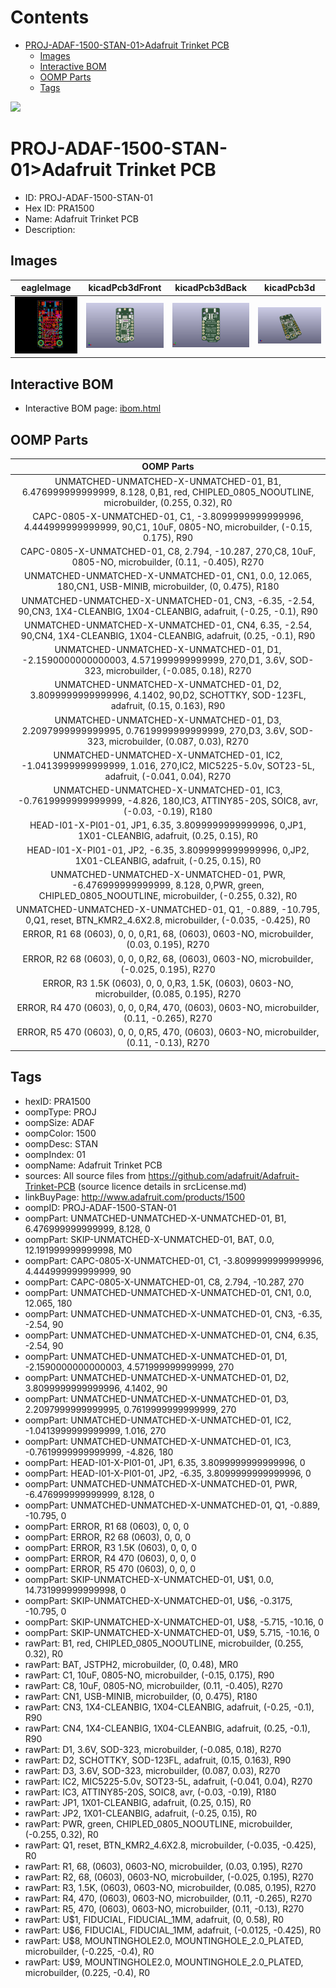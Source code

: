 



Contents
========

* [PROJ-ADAF-1500-STAN-01>Adafruit Trinket PCB](#proj-adaf-1500-stan-01adafruit-trinket-pcb)
	* [Images](#images)
	* [Interactive BOM](#interactive-bom)
	* [OOMP Parts](#oomp-parts)
	* [Tags](#tags)
  
![][im]
# PROJ-ADAF-1500-STAN-01>Adafruit Trinket PCB

- ID: PROJ-ADAF-1500-STAN-01
- Hex ID: PRA1500
- Name: Adafruit Trinket PCB
- Description: 

## Images
  
  

|eagleImage|kicadPcb3dFront|kicadPcb3dBack|kicadPcb3d|
| :---: | :---: | :---: | :---: |
|[![eagleImage](eagleImage_140.png)](eagleImage_600.png)|[![kicadPcb3dFront](kicadPcb3dFront_140.png)](kicadPcb3dFront_600.png)|[![kicadPcb3dBack](kicadPcb3dBack_140.png)](kicadPcb3dBack_600.png)|[![kicadPcb3d](kicadPcb3d_140.png)](kicadPcb3d_600.png)|

## Interactive BOM

- Interactive BOM page: [ibom.html](kicad/bom/ibom.html)

## OOMP Parts
  

|OOMP Parts|
| :---: |
|UNMATCHED-UNMATCHED-X-UNMATCHED-01, B1, 6.476999999999999, 8.128, 0,B1, red, CHIPLED_0805_NOOUTLINE, microbuilder, (0.255, 0.32), R0|
|CAPC-0805-X-UNMATCHED-01, C1, -3.8099999999999996, 4.444999999999999, 90,C1, 10uF, 0805-NO, microbuilder, (-0.15, 0.175), R90|
|CAPC-0805-X-UNMATCHED-01, C8, 2.794, -10.287, 270,C8, 10uF, 0805-NO, microbuilder, (0.11, -0.405), R270|
|UNMATCHED-UNMATCHED-X-UNMATCHED-01, CN1, 0.0, 12.065, 180,CN1, USB-MINIB, microbuilder, (0, 0.475), R180|
|UNMATCHED-UNMATCHED-X-UNMATCHED-01, CN3, -6.35, -2.54, 90,CN3, 1X4-CLEANBIG, 1X04-CLEANBIG, adafruit, (-0.25, -0.1), R90|
|UNMATCHED-UNMATCHED-X-UNMATCHED-01, CN4, 6.35, -2.54, 90,CN4, 1X4-CLEANBIG, 1X04-CLEANBIG, adafruit, (0.25, -0.1), R90|
|UNMATCHED-UNMATCHED-X-UNMATCHED-01, D1, -2.1590000000000003, 4.571999999999999, 270,D1, 3.6V, SOD-323, microbuilder, (-0.085, 0.18), R270|
|UNMATCHED-UNMATCHED-X-UNMATCHED-01, D2, 3.8099999999999996, 4.1402, 90,D2, SCHOTTKY, SOD-123FL, adafruit, (0.15, 0.163), R90|
|UNMATCHED-UNMATCHED-X-UNMATCHED-01, D3, 2.2097999999999995, 0.7619999999999999, 270,D3, 3.6V, SOD-323, microbuilder, (0.087, 0.03), R270|
|UNMATCHED-UNMATCHED-X-UNMATCHED-01, IC2, -1.0413999999999999, 1.016, 270,IC2, MIC5225-5.0v, SOT23-5L, adafruit, (-0.041, 0.04), R270|
|UNMATCHED-UNMATCHED-X-UNMATCHED-01, IC3, -0.7619999999999999, -4.826, 180,IC3, ATTINY85-20S, SOIC8, avr, (-0.03, -0.19), R180|
|HEAD-I01-X-PI01-01, JP1, 6.35, 3.8099999999999996, 0,JP1, 1X01-CLEANBIG, adafruit, (0.25, 0.15), R0|
|HEAD-I01-X-PI01-01, JP2, -6.35, 3.8099999999999996, 0,JP2, 1X01-CLEANBIG, adafruit, (-0.25, 0.15), R0|
|UNMATCHED-UNMATCHED-X-UNMATCHED-01, PWR, -6.476999999999999, 8.128, 0,PWR, green, CHIPLED_0805_NOOUTLINE, microbuilder, (-0.255, 0.32), R0|
|UNMATCHED-UNMATCHED-X-UNMATCHED-01, Q1, -0.889, -10.795, 0,Q1, reset, BTN_KMR2_4.6X2.8, microbuilder, (-0.035, -0.425), R0|
|ERROR, R1 68 (0603), 0, 0, 0,R1, 68, (0603), 0603-NO, microbuilder, (0.03, 0.195), R270|
|ERROR, R2 68 (0603), 0, 0, 0,R2, 68, (0603), 0603-NO, microbuilder, (-0.025, 0.195), R270|
|ERROR, R3 1.5K (0603), 0, 0, 0,R3, 1.5K, (0603), 0603-NO, microbuilder, (0.085, 0.195), R270|
|ERROR, R4 470 (0603), 0, 0, 0,R4, 470, (0603), 0603-NO, microbuilder, (0.11, -0.265), R270|
|ERROR, R5 470 (0603), 0, 0, 0,R5, 470, (0603), 0603-NO, microbuilder, (0.11, -0.13), R270|

## Tags

- hexID: PRA1500
- oompType: PROJ
- oompSize: ADAF
- oompColor: 1500
- oompDesc: STAN
- oompIndex: 01
- oompName: Adafruit Trinket PCB
- sources: All source files from https://github.com/adafruit/Adafruit-Trinket-PCB (source licence details in srcLicense.md)
- linkBuyPage: http://www.adafruit.com/products/1500
- oompID: PROJ-ADAF-1500-STAN-01
- oompPart: UNMATCHED-UNMATCHED-X-UNMATCHED-01, B1, 6.476999999999999, 8.128, 0
- oompPart: SKIP-UNMATCHED-X-UNMATCHED-01, BAT, 0.0, 12.191999999999998, M0
- oompPart: CAPC-0805-X-UNMATCHED-01, C1, -3.8099999999999996, 4.444999999999999, 90
- oompPart: CAPC-0805-X-UNMATCHED-01, C8, 2.794, -10.287, 270
- oompPart: UNMATCHED-UNMATCHED-X-UNMATCHED-01, CN1, 0.0, 12.065, 180
- oompPart: UNMATCHED-UNMATCHED-X-UNMATCHED-01, CN3, -6.35, -2.54, 90
- oompPart: UNMATCHED-UNMATCHED-X-UNMATCHED-01, CN4, 6.35, -2.54, 90
- oompPart: UNMATCHED-UNMATCHED-X-UNMATCHED-01, D1, -2.1590000000000003, 4.571999999999999, 270
- oompPart: UNMATCHED-UNMATCHED-X-UNMATCHED-01, D2, 3.8099999999999996, 4.1402, 90
- oompPart: UNMATCHED-UNMATCHED-X-UNMATCHED-01, D3, 2.2097999999999995, 0.7619999999999999, 270
- oompPart: UNMATCHED-UNMATCHED-X-UNMATCHED-01, IC2, -1.0413999999999999, 1.016, 270
- oompPart: UNMATCHED-UNMATCHED-X-UNMATCHED-01, IC3, -0.7619999999999999, -4.826, 180
- oompPart: HEAD-I01-X-PI01-01, JP1, 6.35, 3.8099999999999996, 0
- oompPart: HEAD-I01-X-PI01-01, JP2, -6.35, 3.8099999999999996, 0
- oompPart: UNMATCHED-UNMATCHED-X-UNMATCHED-01, PWR, -6.476999999999999, 8.128, 0
- oompPart: UNMATCHED-UNMATCHED-X-UNMATCHED-01, Q1, -0.889, -10.795, 0
- oompPart: ERROR, R1 68 (0603), 0, 0, 0
- oompPart: ERROR, R2 68 (0603), 0, 0, 0
- oompPart: ERROR, R3 1.5K (0603), 0, 0, 0
- oompPart: ERROR, R4 470 (0603), 0, 0, 0
- oompPart: ERROR, R5 470 (0603), 0, 0, 0
- oompPart: SKIP-UNMATCHED-X-UNMATCHED-01, U$1, 0.0, 14.731999999999998, 0
- oompPart: SKIP-UNMATCHED-X-UNMATCHED-01, U$6, -0.3175, -10.795, 0
- oompPart: SKIP-UNMATCHED-X-UNMATCHED-01, U$8, -5.715, -10.16, 0
- oompPart: SKIP-UNMATCHED-X-UNMATCHED-01, U$9, 5.715, -10.16, 0
- rawPart: B1, red, CHIPLED_0805_NOOUTLINE, microbuilder, (0.255, 0.32), R0
- rawPart: BAT, JSTPH2, microbuilder, (0, 0.48), MR0
- rawPart: C1, 10uF, 0805-NO, microbuilder, (-0.15, 0.175), R90
- rawPart: C8, 10uF, 0805-NO, microbuilder, (0.11, -0.405), R270
- rawPart: CN1, USB-MINIB, microbuilder, (0, 0.475), R180
- rawPart: CN3, 1X4-CLEANBIG, 1X04-CLEANBIG, adafruit, (-0.25, -0.1), R90
- rawPart: CN4, 1X4-CLEANBIG, 1X04-CLEANBIG, adafruit, (0.25, -0.1), R90
- rawPart: D1, 3.6V, SOD-323, microbuilder, (-0.085, 0.18), R270
- rawPart: D2, SCHOTTKY, SOD-123FL, adafruit, (0.15, 0.163), R90
- rawPart: D3, 3.6V, SOD-323, microbuilder, (0.087, 0.03), R270
- rawPart: IC2, MIC5225-5.0v, SOT23-5L, adafruit, (-0.041, 0.04), R270
- rawPart: IC3, ATTINY85-20S, SOIC8, avr, (-0.03, -0.19), R180
- rawPart: JP1, 1X01-CLEANBIG, adafruit, (0.25, 0.15), R0
- rawPart: JP2, 1X01-CLEANBIG, adafruit, (-0.25, 0.15), R0
- rawPart: PWR, green, CHIPLED_0805_NOOUTLINE, microbuilder, (-0.255, 0.32), R0
- rawPart: Q1, reset, BTN_KMR2_4.6X2.8, microbuilder, (-0.035, -0.425), R0
- rawPart: R1, 68, (0603), 0603-NO, microbuilder, (0.03, 0.195), R270
- rawPart: R2, 68, (0603), 0603-NO, microbuilder, (-0.025, 0.195), R270
- rawPart: R3, 1.5K, (0603), 0603-NO, microbuilder, (0.085, 0.195), R270
- rawPart: R4, 470, (0603), 0603-NO, microbuilder, (0.11, -0.265), R270
- rawPart: R5, 470, (0603), 0603-NO, microbuilder, (0.11, -0.13), R270
- rawPart: U$1, FIDUCIAL, FIDUCIAL_1MM, adafruit, (0, 0.58), R0
- rawPart: U$6, FIDUCIAL, FIDUCIAL_1MM, adafruit, (-0.0125, -0.425), R0
- rawPart: U$8, MOUNTINGHOLE2.0, MOUNTINGHOLE_2.0_PLATED, microbuilder, (-0.225, -0.4), R0
- rawPart: U$9, MOUNTINGHOLE2.0, MOUNTINGHOLE_2.0_PLATED, microbuilder, (0.225, -0.4), R0



[im]: kicadPcb3d_450.png
